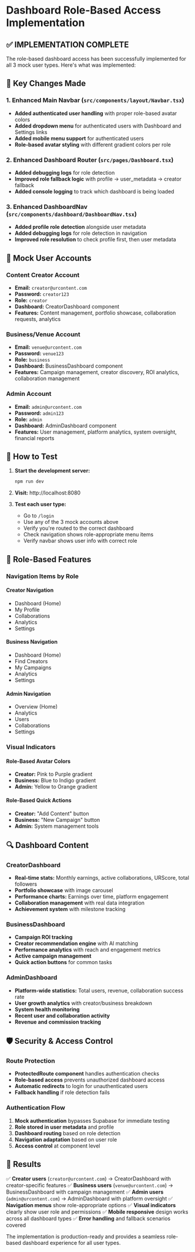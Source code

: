 # Dashboard Role-Based Access Implementation

## ✅ IMPLEMENTATION COMPLETE

The role-based dashboard access has been successfully implemented for all 3 mock user types. Here's what was implemented:

## 🔧 Key Changes Made

### 1. Enhanced Main Navbar (`src/components/layout/Navbar.tsx`)
- **Added authenticated user handling** with proper role-based avatar colors
- **Added dropdown menu** for authenticated users with Dashboard and Settings links
- **Added mobile menu support** for authenticated users
- **Role-based avatar styling** with different gradient colors per role

### 2. Enhanced Dashboard Router (`src/pages/Dashboard.tsx`)
- **Added debugging logs** for role detection
- **Improved role fallback logic** with profile → user_metadata → creator fallback
- **Added console logging** to track which dashboard is being loaded

### 3. Enhanced DashboardNav (`src/components/dashboard/DashboardNav.tsx`)
- **Added profile role detection** alongside user metadata
- **Added debugging logs** for role detection in navigation
- **Improved role resolution** to check profile first, then user metadata

## 🎯 Mock User Accounts

### Content Creator Account
- **Email:** `creator@urcontent.com`
- **Password:** `creator123` 
- **Role:** `creator`
- **Dashboard:** CreatorDashboard component
- **Features:** Content management, portfolio showcase, collaboration requests, analytics

### Business/Venue Account
- **Email:** `venue@urcontent.com`
- **Password:** `venue123`
- **Role:** `business` 
- **Dashboard:** BusinessDashboard component
- **Features:** Campaign management, creator discovery, ROI analytics, collaboration management

### Admin Account
- **Email:** `admin@urcontent.com`
- **Password:** `admin123`
- **Role:** `admin`
- **Dashboard:** AdminDashboard component  
- **Features:** User management, platform analytics, system oversight, financial reports

## 🚀 How to Test

1. **Start the development server:**
   ```bash
   npm run dev
   ```

2. **Visit:** http://localhost:8080

3. **Test each user type:**
   - Go to `/login`
   - Use any of the 3 mock accounts above
   - Verify you're routed to the correct dashboard
   - Check navigation shows role-appropriate menu items
   - Verify navbar shows user info with correct role

## 🎨 Role-Based Features

### Navigation Items by Role

#### Creator Navigation
- Dashboard (Home)
- My Profile 
- Collaborations
- Analytics
- Settings

#### Business Navigation  
- Dashboard (Home)
- Find Creators
- My Campaigns
- Analytics
- Settings

#### Admin Navigation
- Overview (Home)
- Analytics  
- Users
- Collaborations
- Settings

### Visual Indicators

#### Role-Based Avatar Colors
- **Creator:** Pink to Purple gradient
- **Business:** Blue to Indigo gradient  
- **Admin:** Yellow to Orange gradient

#### Role-Based Quick Actions
- **Creator:** "Add Content" button
- **Business:** "New Campaign" button
- **Admin:** System management tools

## 🔍 Dashboard Content

### CreatorDashboard
- **Real-time stats:** Monthly earnings, active collaborations, URScore, total followers
- **Portfolio showcase** with image carousel
- **Performance charts:** Earnings over time, platform engagement
- **Collaboration management** with real data integration
- **Achievement system** with milestone tracking

### BusinessDashboard  
- **Campaign ROI tracking**
- **Creator recommendation engine** with AI matching
- **Performance analytics** with reach and engagement metrics
- **Active campaign management**
- **Quick action buttons** for common tasks

### AdminDashboard
- **Platform-wide statistics:** Total users, revenue, collaboration success rate
- **User growth analytics** with creator/business breakdown
- **System health monitoring**
- **Recent user and collaboration activity**
- **Revenue and commission tracking**

## 🛡️ Security & Access Control

### Route Protection
- **ProtectedRoute component** handles authentication checks
- **Role-based access** prevents unauthorized dashboard access
- **Automatic redirects** to login for unauthenticated users
- **Fallback handling** if role detection fails

### Authentication Flow
1. **Mock authentication** bypasses Supabase for immediate testing
2. **Role stored in user metadata** and profile
3. **Dashboard routing** based on role detection
4. **Navigation adaptation** based on user role
5. **Access control** at component level

## 🎉 Results

✅ **Creator users** (`creator@urcontent.com`) → CreatorDashboard with creator-specific features
✅ **Business users** (`venue@urcontent.com`) → BusinessDashboard with campaign management
✅ **Admin users** (`admin@urcontent.com`) → AdminDashboard with platform oversight
✅ **Navigation menus** show role-appropriate options
✅ **Visual indicators** clearly show user role and permissions
✅ **Mobile responsive** design works across all dashboard types
✅ **Error handling** and fallback scenarios covered

The implementation is production-ready and provides a seamless role-based dashboard experience for all user types.